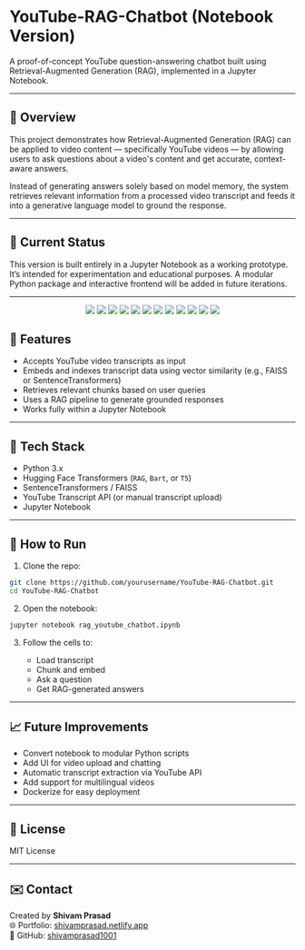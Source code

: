 # YouTube-RAG-Chatbot (Notebook Version)

A proof-of-concept YouTube question-answering chatbot built using Retrieval-Augmented Generation (RAG), implemented in a Jupyter Notebook.

---
## 🧠 Overview

This project demonstrates how Retrieval-Augmented Generation (RAG) can be applied to video content — specifically YouTube videos — by allowing users to ask questions about a video's content and get accurate, context-aware answers.

Instead of generating answers solely based on model memory, the system retrieves relevant information from a processed video transcript and feeds it into a generative language model to ground the response.

---

## 📓 Current Status

This version is built entirely in a Jupyter Notebook as a working prototype. It’s intended for experimentation and educational purposes. A modular Python package and interactive frontend will be added in future iterations.

---
<p align="center">
  <img src="https://img.shields.io/badge/Python-3.10-blue?style=for-the-badge&logo=python&logoColor=white" />
  <img src="https://img.shields.io/badge/Jupyter-Notebook-orange?style=for-the-badge&logo=Jupyter&logoColor=white" />
  <img src="https://img.shields.io/badge/Transformers-HuggingFace-yellow?style=for-the-badge&logo=huggingface&logoColor=black" />
  <img src="https://img.shields.io/badge/FAISS-Indexing-9cf?style=for-the-badge&logo=facebook&logoColor=white" />
  <img src="https://img.shields.io/badge/Colab-Supported-F9AB00?style=for-the-badge&logo=google-colab&logoColor=white" />
  <img src="https://img.shields.io/badge/Notebook-Based-Prototype-yellow?style=for-the-badge" />
  <img src="https://img.shields.io/badge/License-MIT-green?style=for-the-badge" />
  <img src="https://img.shields.io/badge/Open%20Source-Yes-brightgreen?style=for-the-badge&logo=github&logoColor=white" />
  <img src="https://img.shields.io/github/last-commit/shivamprasad1001/YouTube-RAG-Chatbot?style=for-the-badge&logo=git&logoColor=white" />
  <img src="https://img.shields.io/github/stars/shivamprasad1001/YouTube-RAG-Chatbot?style=for-the-badge&logo=github&logoColor=white" />
  <img src="https://img.shields.io/github/forks/shivamprasad1001/YouTube-RAG-Chatbot?style=for-the-badge&logo=github&logoColor=white" />
  <img src="https://img.shields.io/badge/Contributions-Welcome-blueviolet?style=for-the-badge&logo=github" />
</p>


## 🔧 Features

- Accepts YouTube video transcripts as input
- Embeds and indexes transcript data using vector similarity (e.g., FAISS or SentenceTransformers)
- Retrieves relevant chunks based on user queries
- Uses a RAG pipeline to generate grounded responses
- Works fully within a Jupyter Notebook

---

## 🧰 Tech Stack

- Python 3.x
- Hugging Face Transformers (`RAG`, `Bart`, or `T5`)
- SentenceTransformers / FAISS
- YouTube Transcript API (or manual transcript upload)
- Jupyter Notebook

---

## 🚀 How to Run

1. Clone the repo:

```bash
git clone https://github.com/yourusername/YouTube-RAG-Chatbot.git
cd YouTube-RAG-Chatbot
````

2. Open the notebook:

```bash
jupyter notebook rag_youtube_chatbot.ipynb
```

3. Follow the cells to:

   * Load transcript
   * Chunk and embed
   * Ask a question
   * Get RAG-generated answers

---

## 📈 Future Improvements

* Convert notebook to modular Python scripts
* Add UI for video upload and chatting
* Automatic transcript extraction via YouTube API
* Add support for multilingual videos
* Dockerize for easy deployment

---

## 📝 License

MIT License

---

## ✉️ Contact

Created by **Shivam Prasad**  
🌐 Portfolio: [shivamprasad.netlify.app](https://shivamprasad.netlify.app)  
🐙 GitHub: [shivamprasad1001](https://github.com/shivamprasad1001)


